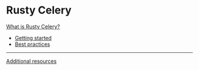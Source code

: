# Rusty Celery

[What is Rusty Celery?](what-is-celery.md)

- [Getting started](getting-started/index.md)
- [Best practices](best-practices/index.md)

---

[Additional resources](additional-resources.md)
